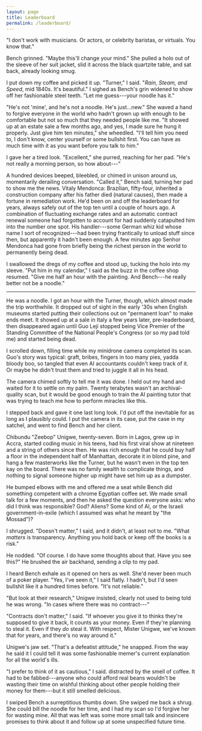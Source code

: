 ```yaml
---
layout: page
title: Leaderboard
permalink: /leaderboard/
---
```


"I don't work with musicians.
Or actors, or celebrity baristas, or virtuals.
You know that."

Bench grinned.
"Maybe this'll change your mind."
She pulled a holo out of the sleeve of her suit jacket,
slid it across the black quartzite table,
and sat back,
already looking smug.

I put down my coffee and picked it up.
"Turner,"
I said.
"*Rain, Steam, and Speed*, mid 1840s.
It's beautiful."
I sighed as Bench's grin widened to show off her fashionable steel teeth.
"Let me guess---your noodle has it."

"He's not 'mine', and he's not a noodle.
He's just...new."
She waved a hand to forgive everyone in the world
who hadn't grown up with enough to be comfortable
but not so much that they needed people like me.
"It showed up at an estate sale a few months ago,
and yes,
I made sure he hung it properly.
Just give him ten minutes,"
she wheedled.
"I'll tell him you need to,
I don't know,
center yourself or some bullshit first.
You can have as much time with it as you want before you talk to him."

I gave her a tired look.
"Excellent," she purred,
reaching for her pad.
"He's not really a morning person, so how about---"

A hundred devices beeped, bleebled, or chimed in unison around us,
momentarily derailing conversation.
"Called it,"
Bench said,
turning her pad to show me the news.
Vitaly Mendonca:
Brazilian,
fifty-four,
inherited a construction company after his father died (natural causes),
then made a fortune in remediation work.
He'd been on and off the leaderboard for years,
always safely out of the top ten until a couple of hours ago.
A combination of fluctuating exchange rates
and an automatic contract renewal someone had forgotten to account for
had suddenly catapulted him into the number one spot.
His handler---some German whiz kid
whose name I sort of recognized---had been trying frantically to unload stuff since then,
but apparently it hadn't been enough.
A few minutes ago Senhor Mendonca had gone from
briefly being the richest person in the world
to permanently being dead.

I swallowed the dregs of my coffee and stood up,
tucking the holo into my sleeve.
"Put him in my calendar," I said as the buzz in the coffee shop resumed.
"Give me half an hour with the painting.
And Bench---he really better not be a noodle."

---

He was a noodle.
I got an hour with the Turner,
though,
which almost made the trip worthwhile.
It dropped out of sight in the early '30s
when English museums started putting their collections out on "permanent loan"
to make ends meet.
It showed up at a sale in Italy a few years later,
pre-leaderboard,
then disappeared again until Guo Leji stopped being
Vice Premier of the Standing Committee of the National People's Congress
(or so my pad told me)
and started being dead.

I scrolled down,
filling time while my minidrone camera completed its scan.
Guo's story was typical:
graft, bribes, fingers in too many pies, yadda bloody boo,
so tangled that even AI accountants couldn't keep track of it.
Or maybe he didn't trust them and tried to juggle it all in his head.

The camera chimed softly to tell me it was done.
I held out my hand and waited for it to settle on my palm.
Twenty terabytes wasn't an archival-quality scan,
but it would be good enough to train the AI painting tutor
that was trying to teach me how to perform miracles like this.

I stepped back and gave it one last long look.
I'd put off the inevitable for as long as I plausibly could.
I put the camera in its case,
put the case in my satchel,
and went to find Bench and her client.

Chibundu "Zeebop" Unigwe,
twenty-seven.
Born in Lagos,
grew up in Accra,
started coding music in his teens,
had his first viral show at nineteen
and a string of others since then.
He was rich enough that he could buy half a floor in the independent half of Manhattan,
decorate it in blond pine,
and hang a few masterworks like the Turner,
but he wasn't even in the top ten kay on the board.
There was no family wealth to complicate things,
and nothing to signal someone higher up might have set him up as a dumpster.

He bumped elbows with me and offered me a seat
while Bench did something competent with a chrome Egyptian coffee set.
We made small talk for a few moments,
and then he asked the question everyone asks:
who did I think was responsible?
God?
Aliens?
Some kind of AI, or the Israeli government-in-exile
(which I assumed was what he meant by "the Mossad")?

I shrugged.
"Doesn't matter," I said,
and it didn't,
at least not to me.
"What _matters_ is transparency.
Anything you hold back or keep off the books is a risk."

He nodded.
"Of course.
I do have some thoughts about that.
Have you see this?"
He brushed the air backhand,
sending a clip to my pad.

I heard Bench exhale as it opened on hers as well.
She'd never been much of a poker player.
"Yes, I've seen it,"
I said flatly.
I hadn't,
but I'd seen bullshit like it a hundred times before.
"It's not reliable."

"But look at their research,"
Unigwe insisted,
clearly not used to being told he was wrong.
"In cases where there was no contract---"

"Contracts don't matter,"
I said.
"If whoever you give it to thinks they're supposed to give it back,
it counts as your money.
Even if they're planning to steal it.
Even if they _do_ steal it.
With respect,
Mister Unigwe,
we've known that for years,
and there's no way around it."

Unigwe's jaw set.
"That's a defeatist attitude," he snapped.
From the way he said it
I could tell it was some fashionable memer's current explanation
for all the world's ills.

"I prefer to think of it as cautious," I said.
distracted by the smell of coffee.
It had to be fabbed---anyone who could afford real beans
wouldn't be wasting their time on wishful thinking
about other people holding their money for them---but
it still smelled delicious.

I swiped Bench a surreptitious thumbs down.
She swiped me back a shrug.
She could bill the noodle for her time,
and I had my scan so I'd forgive her for wasting mine.
All that was left was some more small talk
and insincere promises to think about it and follow up at some unspecified future time.
